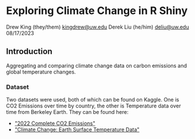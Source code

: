 # Exploring Climate Change in R Shiny

Drew King (they/them) [kingdrew@uw.edu](mailto:kingdrew@uw.edu)
Derek Liu (he/him) [deliu@uw.edu](mailto:deliu@uw.edu)
08/17/2023

## Introduction

Aggregating and comparing climate change data on carbon emissions and global temperature changes.

### Dataset

Two datasets were used, both of which can be found on Kaggle. One is CO2 Emissions over time by country, the other is Temperature data over time from Berkeley Earth. They can be found here:

* ["2022 Complete CO2 Emissions"](https://www.kaggle.com/datasets/dustinober/2022-complete-co2-emissions?select=owid-co2-data.csv)
* ["Climate Change: Earth Surface Temperature Data"](https://www.kaggle.com/datasets/berkeleyearth/climate-change-earth-surface-temperature-data)
